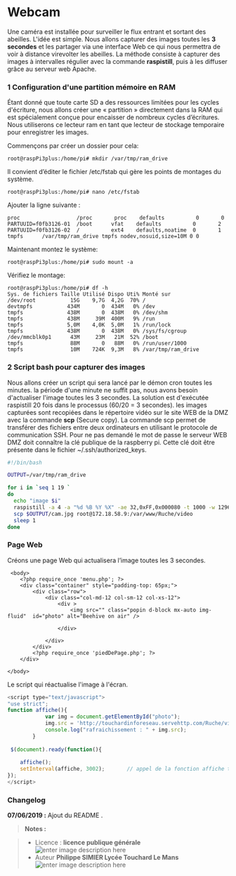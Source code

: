 ﻿# Webcam

Une caméra est installée pour surveiller le flux entrant et sortant des abeilles. L'idée est simple. Nous allons capturer des images toutes les **3 secondes** et les partager via une interface Web ce qui nous permettra de voir à distance  virevolter les abeilles. La méthode consiste à capturer des images à intervalles régulier avec la commande **raspistill**, puis à les diffuser grâce au serveur web Apache.

### 1 Configuration d'une partition mémoire en RAM 

Étant donné que toute carte SD a des ressources limitées pour les cycles d'écriture, nous allons  créer une « partition » directement dans la RAM qui est spécialement conçue pour encaisser de nombreux cycles d’écritures. Nous utiliserons ce lecteur ram en tant que lecteur de stockage temporaire pour enregistrer les images. 

Commençons par créer un dossier pour cela:
```
root@raspPi3plus:/home/pi# mkdir /var/tmp/ram_drive
```
Il convient d’éditer le fichier /etc/fstab qui gère les points de montages du système. 
```
root@raspPi3plus:/home/pi# nano /etc/fstab
```
Ajouter la ligne suivante :
```
proc                  /proc       proc    defaults          0       0
PARTUUID=f0fb3126-01  /boot      vfat    defaults          0       2
PARTUUID=f0fb3126-02  /          ext4    defaults,noatime  0       1
tmpfs      /var/tmp/ram_drive tmpfs nodev,nosuid,size=10M 0 0
```
Maintenant montez le  système:
```
root@raspPi3plus:/home/pi# sudo mount -a
```
Vérifiez le montage:
```
root@raspPi3plus:/home/pi# df -h
Sys. de fichiers Taille Utilisé Dispo Uti% Monté sur
/dev/root           15G    9,7G  4,2G  70% /
devtmpfs           434M       0  434M   0% /dev
tmpfs              438M       0  438M   0% /dev/shm
tmpfs              438M     39M  400M   9% /run
tmpfs              5,0M    4,0K  5,0M   1% /run/lock
tmpfs              438M       0  438M   0% /sys/fs/cgroup
/dev/mmcblk0p1      43M     23M   21M  52% /boot
tmpfs               88M       0   88M   0% /run/user/1000
tmpfs               10M    724K  9,3M   8% /var/tmp/ram_drive

```
### 2 Script bash pour capturer des images

Nous allons créer un script qui sera lancé par le démon cron toutes les minutes. 
la période d'une minute ne suffit pas, nous avons besoin d'actualiser l'image toutes les 3 secondes. La solution est d'exécutée raspistill 20 fois dans le processus (60/20 = 3 secondes).
les images capturées sont  recopiées dans le répertoire vidéo sur le site WEB de la DMZ avec la commande **scp** (Secure copy). La commande scp permet de transférer des fichiers entre deux ordinateurs en utilisant le protocole de communication SSH. 
Pour ne pas demandé le mot de passe le serveur WEB  DMZ doit connaître la clé publique de la raspberry pi. Cette clé doit  être présente dans le fichier ~/.ssh/authorized_keys. 

```bash
#!/bin/bash

OUTPUT=/var/tmp/ram_drive

for i in `seq 1 19 `
do
  echo "image $i"
  raspistill -a 4 -a "%d %B %Y %X" -ae 32,0xFF,0x000080 -t 1000 -w 1296 -h 972  -o $OUTPUT/cam.jpg
  scp $OUTPUT/cam.jpg root@172.18.58.9:/var/www/Ruche/video
  sleep 1
done
``` 

### Page Web

Créons une page Web qui actualisera l’image toutes les 3 secondes.
```
 <body>
	<?php require_once 'menu.php'; ?>
	<div class="container" style="padding-top: 65px;">
		<div class="row">
			<div class="col-md-12 col-sm-12 col-xs-12">
				<div >
			        <img src="" class="popin d-block mx-auto img-fluid"  id="photo" alt="Beehive on air" />
					
			    </div>  
				
			</div>
		</div>
		<?php require_once 'piedDePage.php'; ?>
	</div>

</body>
```
Le script qui réactualise l'image à l'écran.

```javascript
<script type="text/javascript">
"use strict";
function affiche(){
            var img = document.getElementById("photo");
            img.src = 'http://touchardinforeseau.servehttp.com/Ruche/video/cam.jpg?'+new Date().getMilliseconds();
		    console.log("rafraichissement : " + img.src);	
		}
		
 $(document).ready(function(){
				
   	affiche();
	setInterval(affiche, 3002);       // appel de la fonction affiche toutes les 3 secondes et 2 milliemes
});
</script>
```

### Changelog

 **07/06/2019 :** Ajout du README . 
 
 
> **Notes :**


> - Licence : **licence publique générale** ![enter image description here](https://img.shields.io/badge/licence-GPL-green.svg)
> - Auteur **Philippe SIMIER Lycée Touchard Le Mans**
>  ![enter image description here](https://img.shields.io/badge/built-passing-green.svg)
<!-- TOOLBOX 

Génération des badges : https://shields.io/
Génération de ce fichier : https://stackedit.io/editor#
https://docplayer.fr/15188945-Le-traitement-d-images-avec-opencv.html

